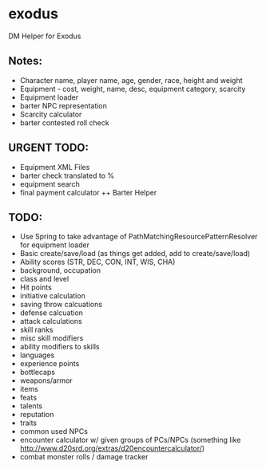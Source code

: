 # exodus
DM Helper for Exodus

## Notes:
+ Character name, player name, age, gender, race, height and weight
+ Equipment - cost, weight, name, desc, equipment category, scarcity
+ Equipment loader
+ barter NPC representation
+ Scarcity calculator
+ barter contested roll check

## URGENT TODO:
+ Equipment XML Files
+ barter check translated to %
+ equipment search
+ final payment calculator
++ Barter Helper

## TODO:
- Use Spring to take advantage of PathMatchingResourcePatternResolver for equipment loader
- Basic create/save/load (as things get added, add to create/save/load)
- Ability scores (STR, DEC, CON, INT, WIS, CHA)
- background, occupation
- class and level
- Hit points
- initiative calculation
- saving throw calcuations
- defense calcuation
- attack calculations
- skill ranks
- misc skill modifiers
- ability modifiers to skills
- languages
- experience points
- bottlecaps
- weapons/armor
- items
- feats
- talents
- reputation
- traits
- common used NPCs
- encounter calculator w/ given groups of PCs/NPCs (something like http://www.d20srd.org/extras/d20encountercalculator/)
- combat monster rolls / damage tracker

